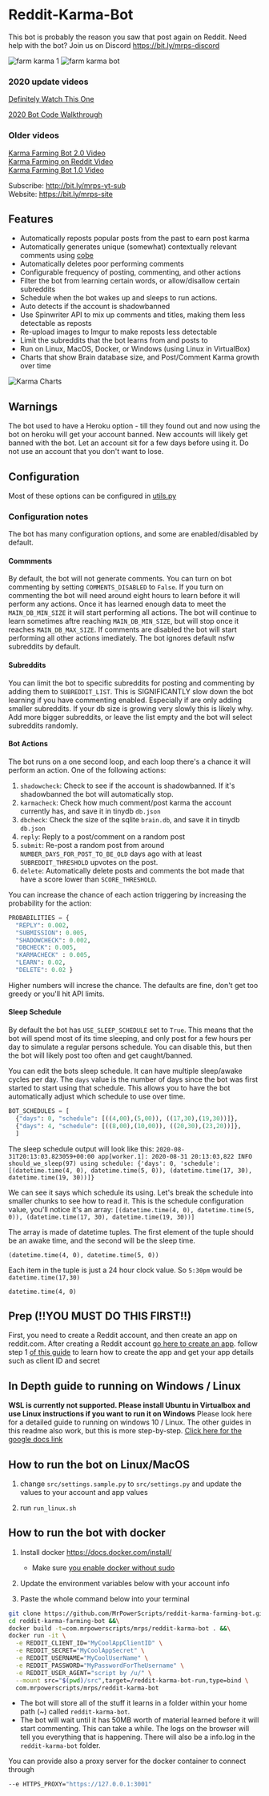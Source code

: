 # Reddit-Karma-Bot

This bot is probably the reason you saw that post again on Reddit. Need help with the bot? Join us on Discord https://bit.ly/mrps-discord 

![farm karma 1](https://user-images.githubusercontent.com/1307942/86540032-7e1a2c00-bef9-11ea-9266-16830c5b9dfa.png)
![farm karma bot](https://user-images.githubusercontent.com/1307942/86153469-a40a8f80-baf9-11ea-80b5-d86dd31108d6.png)

### 2020 update videos
[Definitely Watch This One](https://www.youtube.com/watch?v=nWYRGXesb3I)

[2020 Bot Code Walkthrough](https://www.youtube.com/watch?v=83zWIz3b7o0)

### Older videos

[Karma Farming Bot 2.0 Video](https://www.youtube.com/watch?v=CCMGHepPBso)  
[Karma Farming on Reddit Video](https://www.youtube.com/watch?v=8DrOERA5FGc)  
[Karma Farming Bot 1.0 Video](https://www.youtube.com/watch?v=KgWsqKkDEtI)  

Subscribe: http://bit.ly/mrps-yt-sub  
Website: https://bit.ly/mrps-site  

## Features

- Automatically reposts popular posts from the past to earn post karma
- Automatically generates unique (somewhat) contextually relevant comments using [cobe](https://github.com/pteichman/cobe)
- Automatically deletes poor performing comments
- Configurable frequency of posting, commenting, and other actions
- Filter the bot from learning certain words, or allow/disallow certain subreddits
- Schedule when the bot wakes up and sleeps to run actions.
- Auto detects if the account is shadowbanned
- Use Spinwriter API to mix up comments and titles, making them less detectable as reposts
- Re-upload images to Imgur to make reposts less detectable
- Limit the subreddits that the bot learns from and posts to
- Run on Linux, MacOS, Docker, or Windows (using Linux in VirtualBox)
- Charts that show Brain database size, and Post/Comment Karma growth over time

![Karma Charts](https://user-images.githubusercontent.com/1307942/86981035-67840700-c17d-11ea-9e6b-828e1ad2dd9c.png)

## Warnings
The bot used to have a Heroku option - till they found out and now using the bot on heroku will get your account banned. 
New accounts will likely get banned with the bot. Let an account sit for a few days before using it. Do not use an account that you don't want to lose.

## Configuration

Most of these options can be configured in [utils.py](src/utils.py)

### Configuration notes

The bot has many configuration options, and some are enabled/disabled by default.

#### Commments

By default, the bot will not generate comments. You can turn on bot commenting by setting `COMMENTS_DISABLED` to `False`. If you turn on commenting the bot will need around eight hours to learn before it will perform any actions. Once it has learned enough data to meet the `MAIN_DB_MIN_SIZE` it will start performing all actions. The bot will continue to learn sometimes aftre reaching `MAIN_DB_MIN_SIZE`, but will stop once it reaches `MAIN_DB_MAX_SIZE`. If comments are disabled the bot will start performing all other actions imediately. The bot ignores default nsfw subreddits by default.

#### Subreddits

You can limit the bot to specific subreddits for posting and commenting by adding them to `SUBREDDIT_LIST`. This is SIGNIFICANTLY slow down the bot learning if you have commenting enabled. Especially if are only adding smaller subreddits. If your db size is growing very slowly this is likely why. Add more bigger subreddits, or leave the list empty and the bot will select subreddits randomly.

#### Bot Actions

The bot runs on a one second loop, and each loop there's a chance it will perform an action. One of the following actions:

1. `shadowcheck`: Check to see if the account is shadowbanned. If it's shadowbanned the bot will automatically stop.
1. `karmacheck`: Check how much comment/post karma the account currently has, and save it in tinydb `db.json`
1. `dbcheck`: Check the size of the sqlite `brain.db`, and save it in tinydb `db.json`
1. `reply`: Reply to a post/comment on a random post
1. `submit`: Re-post a random post from around `NUMBER_DAYS_FOR_POST_TO_BE_OLD` days ago with at least `SUBREDDIT_THRESHOLD` upvotes on the post.
1. `delete`: Automatically delete posts and comments the bot made that have a score lower than `SCORE_THRESHOLD`.

You can increase the chance of each action triggering by increasing the probability for the action:

```python
PROBABILITIES = {
  "REPLY": 0.002,
  "SUBMISSION": 0.005,
  "SHADOWCHECK": 0.002,
  "DBCHECK": 0.005,
  "KARMACHECK" : 0.005,
  "LEARN": 0.02,
  "DELETE": 0.02 }
```

Higher numbers will increse the chance. The defaults are fine, don't get too greedy or you'll hit API limits.

#### Sleep Schedule

By default the bot has `USE_SLEEP_SCHEDULE` set to `True`. This means that the bot will spend most of its time sleeping, and only post for a few hours per day to simulate a regular persons schedule. You can disable this, but then the bot will likely post too often and get caught/banned.

You can edit the bots sleep schedule. It can have multiple sleep/awake cycles per day. The `days` value is the number of days since the bot was first started to start using that schedule. This allows you to have the bot automatically adjust which schedule to use over time.

```python
BOT_SCHEDULES = [
  {"days": 0, "schedule": [((4,00),(5,00)), ((17,30),(19,30))]},
  {"days": 4, "schedule": [((8,00),(10,00)), ((20,30),(23,20))]},
  ]
```

The sleep schedule output will look like this:
`2020-08-31T20:13:03.823059+00:00 app[worker.1]: 2020-08-31 20:13:03,822 INFO should_we_sleep(97) using schedule: {'days': 0, 'schedule': [(datetime.time(4, 0), datetime.time(5, 0)), (datetime.time(17, 30), datetime.time(19, 30))]}`

We can see it says which schedule its using. Let's break the schedule into smaller chunks to see how to read it. This is the schedule configuration value, you'll notice it's an array:
`[(datetime.time(4, 0), datetime.time(5, 0)), (datetime.time(17, 30), datetime.time(19, 30))]`

The  array is made of datetime tuples. The first element of the tuple should be an awake time, and the second will be the sleep time.

`(datetime.time(4, 0), datetime.time(5, 0))`

Each item in the tuple is just a 24 hour clock value. So `5:30pm` would be `datetime.time(17,30)`

`datetime.time(4, 0)`

## Prep (!!YOU MUST DO THIS FIRST!!)

First, you need to create a Reddit account, and then create an app on reddit.com. After creating a Reddit account [go here to create an app](https://old.reddit.com/prefs/apps/). follow step 1 [of this guide](https://hackernoon.com/build-a-serverless-reddit-bot-in-3-steps-with-node-js-and-stdlib-sourcecode-e5296b78fc64) to learn how to create the app and get your app details such as client ID and secret

## In Depth guide to running on Windows / Linux

**WSL is currently not supported. Please install Ubuntu in Virtualbox and use Linux instructions if you want to run it on Windows**
Please look here for a detailed guide to running on windows 10 / Linux. The other guides in this readme also work, but this is more step-by-step.
[Click here for the google docs link](https://docs.google.com/document/d/1we5QR5E1nVNz862OG40oic9lnYhULStkWKlprmYlKFo/edit?usp=sharing)

## How to run the bot on Linux/MacOS

1. change `src/settings.sample.py` to `src/settings.py` and update the values to your account and app values

1. run `run_linux.sh`

## How to run the bot with docker

1. Install docker https://docs.docker.com/install/
    - Make sure [you enable docker without sudo](https://docs.docker.com/install/linux/linux-postinstall/)

2. Update the environment variables below with your account info

3. Paste the whole command below into your terminal

```bash
git clone https://github.com/MrPowerScripts/reddit-karma-farming-bot.git &&\
cd reddit-karma-farming-bot &&\
docker build -t=com.mrpowerscripts/mrps/reddit-karma-bot . &&\
docker run -it \
  -e REDDIT_CLIENT_ID="MyCoolAppClientID" \
  -e REDDIT_SECRET="MyCoolAppSecret" \
  -e REDDIT_USERNAME="MyCoolUserName" \
  -e REDDIT_PASSWORD="MyPasswordForTheUsername" \
  -e REDDIT_USER_AGENT="script by /u/" \
  --mount src="$(pwd)/src",target=/reddit-karma-bot-run,type=bind \
  com.mrpowerscripts/mrps/reddit-karma-bot
```

- The bot will store all of the stuff it learns in a folder within your home path (~) called `reddit-karma-bot`.
- The bot will wait until it has 50MB worth of material learned before it will start commenting. This can take a while. The logs on the browser will tell you everything that is happening. There will also be a info.log in the `reddit-karma-bot` folder.

You can provide also a proxy server for the docker container to connect through

```bash
--e HTTPS_PROXY="https://127.0.0.1:3001"
```
